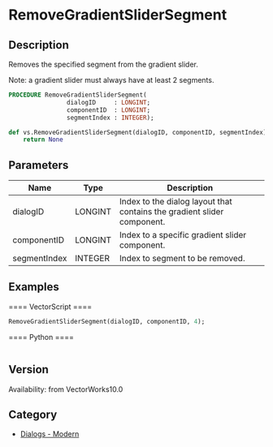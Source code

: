 # RemoveGradientSliderSegment

## Description
Removes the specified segment from the gradient slider.

Note: a gradient slider must always have at least 2 segments.

```pascal
PROCEDURE RemoveGradientSliderSegment(
				dialogID     : LONGINT;
				componentID  : LONGINT;
				segmentIndex : INTEGER);
```

```python
def vs.RemoveGradientSliderSegment(dialogID, componentID, segmentIndex):
    return None
```

## Parameters
|Name|Type|Description|
|---|---|---|
|dialogID|LONGINT|Index to the dialog layout that contains the gradient slider component.|
|componentID|LONGINT|Index to a specific gradient slider component.|
|segmentIndex|INTEGER|Index to segment to be removed.|(segment indexes begin with 1)|

## Examples
==== VectorScript ====
```pascal
RemoveGradientSliderSegment(dialogID, componentID, 4);
```
==== Python ====
```python

```

## Version
Availability: from VectorWorks10.0

## Category
* [Dialogs - Modern](../Categories/Dialogs%20-%20Modern.md)

